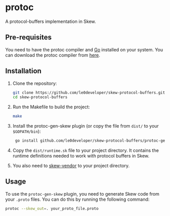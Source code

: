 # protoc

A protocol-buffers implementation in Skew.

## Pre-requisites

You need to have the protoc compiler and [Go](https://go.dev/) installed on your system. You can download the protoc compiler from [here](https://github.com/protocolbuffers/protobuf#protobuf-compiler-installation).

## Installation

1. Clone the repository:

   ```bash
   git clone https://github.com/le0developer/skew-protocol-buffers.git
   cd skew-protocol-buffers
   ```

2. Run the Makefile to build the project:

   ```bash
   make
   ```

3. Install the protoc-gen-skew plugin (or copy the file from `dist/` to your `$GOPATH/bin`):

   ```bash
    go install github.com/le0developer/skew-protocol-buffers/protoc-gen-skew@latest
   ```

4. Copy the `dist/runtime.sk` file to your project directory. It contains the runtime definitions needed to work with protocol buffers in Skew.
5. You also need to [skew-vendor](https://github.com/Le0Developer/skew-vendor) to your project directory.

## Usage

To use the `protoc-gen-skew` plugin, you need to generate Skew code from your `.proto` files. You can do this by running the following command:

```bash
protoc --skew_out=. your_proto_file.proto
```
